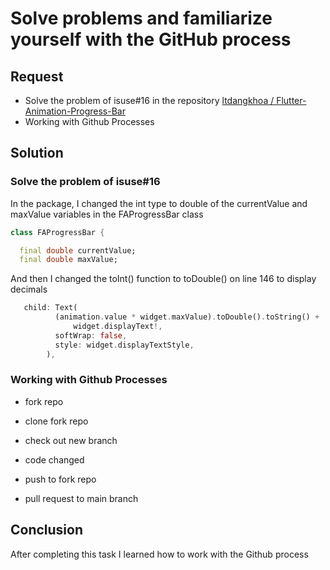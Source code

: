 # Solve problems and familiarize yourself with the GitHub process

## Request

- Solve the problem of isuse#16 in the repository [ltdangkhoa
/
Flutter-Animation-Progress-Bar](https://github.com/ltdangkhoa/Flutter-Animation-Progress-Bar/issues/16#issue-comment-box)
- Working with Github Processes

## Solution

### Solve the problem of isuse#16

In the package, I changed the int type to double of the currentValue and maxValue variables in the FAProgressBar class

```dart
class FAProgressBar {

  final double currentValue;
  final double maxValue;
```

And then I changed the toInt() function to toDouble() on line 146 to display decimals

```dart
   child: Text(
          (animation.value * widget.maxValue).toDouble().toString() +
              widget.displayText!,
          softWrap: false,
          style: widget.displayTextStyle,
        ),
```

### Working with Github Processes

- fork repo

- clone fork repo

- check out new branch

- code changed

- push to fork repo

- pull request to main branch

## Conclusion
<p>
After completing this task I learned how to work with the Github process
</p>
